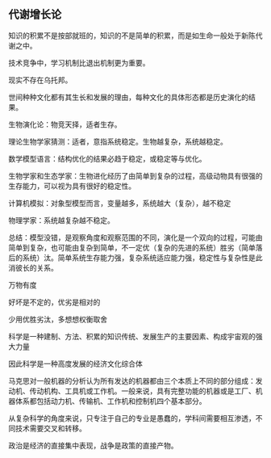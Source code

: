 ## 代谢增长论

知识的积累不是按部就班的，知识的不是简单的积累，而是如生命一般处于新陈代谢之中。

技术竞争中，学习机制比退出机制更为重要。

现实不存在乌托邦。

世间种种文化都有其生长和发展的理由，每种文化的具体形态都是历史演化的结果。

生物演化论：物竞天择，适者生存。

理论生物学家猜测：适者，意指系统稳定。生物越复杂，系统越稳定。

数学模型语言：结构优化的结果必趋于稳定，或稳定等与优化。

生物学家和生态学家：生物进化经历了由简单到复杂的过程，高级动物具有很强的生存能力，可以视为具有很好的稳定性。

计算机模拟：对象型模型而言，变量越多，系统越大（复杂），越不稳定

物理学家：系统越复杂越不稳定。

总结：模型没错，是观察角度和观察范围的不同，演化是一个双向的过程，可能由简单到复杂，也可能由复杂到简单，不一定优（复杂的先进的系统）胜劣（简单落后的系统）汰。简单系统生存能力强，复杂系统适应能力强，稳定性与复杂性是此消彼长的关系。

万物有度

好坏是不定的，优劣是相对的

少用优胜劣汰，多想想权衡取舍

科学是一种建制、方法、积累的知识传统、发展生产的主要因素、构成宇宙观的强大力量

因此科学是一种高度发展的经济文化综合体

马克思对一般机器的分析认为所有发达的机器都由三个本质上不同的部分组成：发动机、传动机构、工具机或工作机。一般来说，具有完整功能的机器或是工厂、机器体系都包括动力机、传输机、工作机和控制机四个基本部分。

从复杂科学的角度来说，只专注于自己的专业是愚蠢的，学科间需要相互渗透，不同技术需要交叉和转移。

政治是经济的直接集中表现，战争是政策的直接产物。